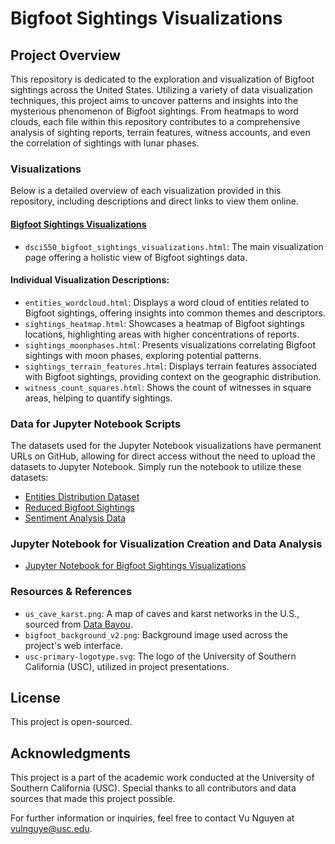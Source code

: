 # Bigfoot Sightings Visualizations

## Project Overview

This repository is dedicated to the exploration and visualization of Bigfoot sightings across the United States. Utilizing a variety of data visualization techniques, this project aims to uncover patterns and insights into the mysterious phenomenon of Bigfoot sightings. From heatmaps to word clouds, each file within this repository contributes to a comprehensive analysis of sighting reports, terrain features, witness accounts, and even the correlation of sightings with lunar phases.

### Visualizations 

Below is a detailed overview of each visualization provided in this repository, including descriptions and direct links to view them online.

#### [Bigfoot Sightings Visualizations](https://nguyenlamvu88.github.io/dsci550_assignment_3_visualizations/dsci550_bigfoot_sightings_visualizations.html)

- `dsci550_bigfoot_sightings_visualizations.html`: The main visualization page offering a holistic view of Bigfoot sightings data.

#### Individual Visualization Descriptions: 

- `entities_wordcloud.html`: Displays a word cloud of entities related to Bigfoot sightings, offering insights into common themes and descriptors.
- `sightings_heatmap.html`: Showcases a heatmap of Bigfoot sightings locations, highlighting areas with higher concentrations of reports.
- `sightings_moonphases.html`: Presents visualizations correlating Bigfoot sightings with moon phases, exploring potential patterns.
- `sightings_terrain_features.html`: Displays terrain features associated with Bigfoot sightings, providing context on the geographic distribution.
- `witness_count_squares.html`: Shows the count of witnesses in square areas, helping to quantify sightings.

### Data for Jupyter Notebook Scripts

The datasets used for the Jupyter Notebook visualizations have permanent URLs on GitHub, allowing for direct access without the need to upload the datasets to Jupyter Notebook. Simply run the notebook to utilize these datasets:

- [Entities Distribution Dataset](https://raw.githubusercontent.com/nguyenlamvu88/dsci550_assignment_3_visualizations/main/jupyter_data/entities_distribution_dataset.json)
- [Reduced Bigfoot Sightings](https://raw.githubusercontent.com/nguyenlamvu88/dsci550_assignment_3_visualizations/main/jupyter_data/reduced_bigfoot_sightings.json)
- [Sentiment Analysis Data](https://raw.githubusercontent.com/nguyenlamvu88/dsci550_assignment_3_visualizations/main/jupyter_data/sentiment_json.json)

### Jupyter Notebook for Visualization Creation and Data Analysis

- [Jupyter Notebook for Bigfoot Sightings Visualizations](https://github.com/nguyenlamvu88/dsci550_assignment_3_visualizations/blob/main/dsci_550_bigfoot_visualizations.ipynb)

### Resources & References

- `us_cave_karst.png`: A map of caves and karst networks in the U.S., sourced from [Data Bayou](https://databayou.com/caves/usa.html).
- `bigfoot_background_v2.png`: Background image used across the project's web interface.
- `usc-primary-logotype.svg`: The logo of the University of Southern California (USC), utilized in project presentations.

## License

This project is open-sourced.

## Acknowledgments

This project is a part of the academic work conducted at the University of Southern California (USC). Special thanks to all contributors and data sources that made this project possible.

For further information or inquiries, feel free to contact Vu Nguyen at vulnguye@usc.edu.
